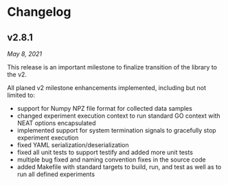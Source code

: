 # Changelog

## v2.8.1
*May 8, 2021*

This release is an important milestone to finalize transition of the library to the v2.

All planed v2 milestone enhancements implemented, including but not limited to:
* support for Numpy NPZ file format for collected data samples
* changed experiment execution context to run standard GO context with NEAT options encapsulated
* implemented support for system termination signals to gracefully stop experiment execution
* fixed YAML serialization/deserialization
* fixed all unit tests to support testify and added more unit tests
* multiple bug fixed and naming convention fixes in the source code
* added Makefile with standard targets to build, run, and test as well as to run all defined experiments